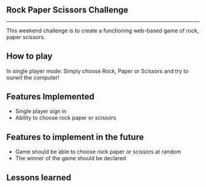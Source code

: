 Rock Paper Scissors Challenge
------------------------------
------------------------------

This weekend challenge is to create a functioning web-based game of rock, paper scissors.

How to play
-------------
In single player mode:
Simply choose Rock, Paper or Scissors and try to ourwit the computer!

Features Implemented
---------------------
* Single player sign in
* Ability to choose rock paper or scissors

Features to implement in the future
-----------------------------------
* Game should be able to choose rock paper or scissors at random
* The winner of the game should be declared

Lessons learned
---------------
